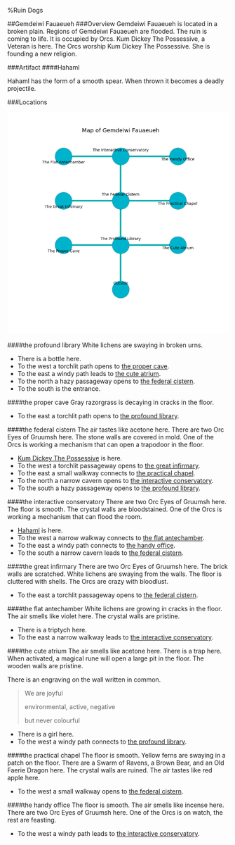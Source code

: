 %Ruin Dogs

##Gemdeiwi Fauaeueh
###Overview
Gemdeiwi Fauaeueh is located in a broken plain. Regions of Gemdeiwi Fauaeueh are flooded. The ruin is coming to life. It is occupied by Orcs. <a name="Kum-Dickey-The-Possessive"></a>Kum Dickey The Possessive, a Veteran is here. The Orcs worship Kum Dickey The Possessive. She  is founding a new religion. 



###Artifact
####<a name="Hahaml"></a>Hahaml


Hahaml has the form of a smooth spear. When thrown it becomes a deadly projectile. 





###Locations


![](../v2/images/Gemdeiwi-Fauaeueh.png)

####<a name="the-profound-library"></a>the profound library
White lichens are swaying in broken urns. 



* There is a bottle here.
* To the west a torchlit path opens to [the proper cave](#the-proper-cave).
* To the east a windy path leads to [the cute atrium](#the-cute-atrium).
* To the north a hazy passageway opens to [the federal cistern](#the-federal-cistern).
* To the south is the entrance.


####<a name="the-proper-cave"></a>the proper cave
Gray razorgrass is decaying in cracks in the floor. 



* To the east a torchlit path opens to [the profound library](#the-profound-library).


####<a name="the-federal-cistern"></a>the federal cistern
The air tastes like acetone here. There are two Orc Eyes of Gruumsh here. The stone walls are covered in mold. One of the Orcs is working a mechanism that can open a trapodoor in the floor. 



* [Kum Dickey The Possessive](#Kum-Dickey-The-Possessive) is here.
* To the west a torchlit passageway opens to [the great infirmary](#the-great-infirmary).
* To the east a small walkway connects to [the practical chapel](#the-practical-chapel).
* To the north a narrow cavern opens to [the interactive conservatory](#the-interactive-conservatory).
* To the south a hazy passageway opens to [the profound library](#the-profound-library).


####<a name="the-interactive-conservatory"></a>the interactive conservatory
There are two Orc Eyes of Gruumsh here. The floor is smooth. The crystal walls are bloodstained. One of the Orcs is working a mechanism that can flood the room. 



* [Hahaml](#Hahaml) is here.
* To the west a narrow walkway connects to [the flat antechamber](#the-flat-antechamber).
* To the east a windy path connects to [the handy office](#the-handy-office).
* To the south a narrow cavern leads to [the federal cistern](#the-federal-cistern).


####<a name="the-great-infirmary"></a>the great infirmary
There are two Orc Eyes of Gruumsh here. The brick walls are scratched. White lichens are swaying from the walls. The floor is cluttered with shells. The Orcs are crazy with bloodlust. 



* To the east a torchlit passageway opens to [the federal cistern](#the-federal-cistern).


####<a name="the-flat-antechamber"></a>the flat antechamber
White lichens are growing in cracks in the floor. The air smells like violet here. The crystal walls are pristine. 



* There is a triptych here.
* To the east a narrow walkway leads to [the interactive conservatory](#the-interactive-conservatory).


####<a name="the-cute-atrium"></a>the cute atrium
The air smells like acetone here. There is a trap here. When activated, a magical rune will open a large pit in the floor. The wooden walls are pristine. 

There is an engraving on the wall written in common. 

> We are joyful
>
> environmental, active, negative
>
> but never colourful
>


* There is a girl here.
* To the west a windy path connects to [the profound library](#the-profound-library).


####<a name="the-practical-chapel"></a>the practical chapel
The floor is smooth. Yellow ferns are swaying in a patch on the floor. There are a Swarm of Ravens, a Brown Bear, and an Old Faerie Dragon here. The crystal walls are ruined. The air tastes like red apple here. 



* To the west a small walkway opens to [the federal cistern](#the-federal-cistern).


####<a name="the-handy-office"></a>the handy office
The floor is smooth. The air smells like incense here. There are two Orc Eyes of Gruumsh here. One of the Orcs is on watch, the rest are feasting. 



* To the west a windy path leads to [the interactive conservatory](#the-interactive-conservatory).


